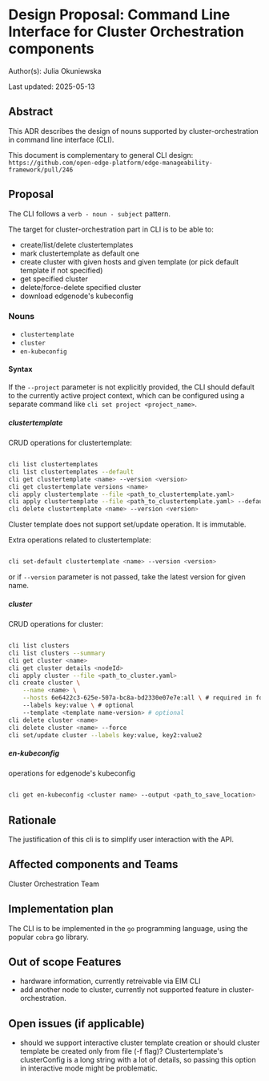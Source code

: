 # Design Proposal: Command Line Interface for Cluster Orchestration components

Author(s): Julia Okuniewska

Last updated: 2025-05-13

## Abstract

This ADR describes the design of nouns supported by cluster-orchestration
in command line interface (CLI).

This document is complementary to general CLI design:
`https://github.com/open-edge-platform/edge-manageability-framework/pull/246`

## Proposal

The CLI follows a `verb - noun - subject` pattern.

The target for cluster-orchestration part in CLI is to be able to:

- create/list/delete clustertemplates
- mark clustertemplate as default one
- create cluster with given hosts and given template (or pick default template if not specified)
- get specified cluster
- delete/force-delete specified cluster
- download edgenode's kubeconfig

### Nouns

- `clustertemplate`
- `cluster`
- `en-kubeconfig`

#### Syntax

If the `--project` parameter is not explicitly provided, the CLI should default to the currently active project
context, which can be configured using a separate command like `cli set project <project_name>`.

##### clustertemplate

CRUD operations for clustertemplate:

```bash

cli list clustertemplates
cli list clustertemplates --default
cli get clustertemplate <name> --version <version>
cli get clustertemplate versions <name>
cli apply clustertemplate --file <path_to_clustertemplate.yaml>
cli apply clustertemplate --file <path_to_clustertemplate.yaml> --default
cli delete clustertemplate <name> --version <version>
```

Cluster template does not support set/update operation.
It is immutable.

Extra operations related to clustertemplate:

```bash

cli set-default clustertemplate <name> --version <version>
```

or if `--version` parameter is not passed, take the latest version for given name.

##### cluster

CRUD operations for cluster:

```bash

cli list clusters
cli list clusters --summary
cli get cluster <name>
cli get cluster details <nodeId>
cli apply cluster --file <path_to_cluster.yaml>
cli create cluster \
    --name <name> \
    --hosts 6e6422c3-625e-507a-bc8a-bd2330e07e7e:all \ # required in format <uuid:role>
    --labels key:value \ # optional
    --template <template name-version> # optional
cli delete cluster <name>
cli delete cluster <name> --force
cli set/update cluster --labels key:value, key2:value2
```

##### en-kubeconfig

operations for edgenode's kubeconfig

```bash

cli get en-kubeconfig <cluster name> --output <path_to_save_location>
```

## Rationale

The justification of this cli is to simplify user interaction with the API.

## Affected components and Teams

Cluster Orchestration Team

## Implementation plan

The CLI is to be implemented in the `go` programming language, using the popular `cobra` go library.

## Out of scope Features

- hardware information, currently retreivable via EIM CLI
- add another node to cluster, currently not supported feature in cluster-orchestration.

## Open issues (if applicable)

- should we support interactive cluster template creation
  or should cluster template be created only from file (-f flag)?
  Clustertemplate's clusterConfig is a long string with a lot of details,
  so passing this option in interactive mode might be problematic.

